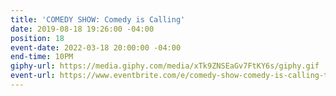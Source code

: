 ```yaml
---
title: 'COMEDY SHOW: Comedy is Calling'
date: 2019-08-18 19:26:00 -04:00
position: 18
event-date: 2022-03-18 20:00:00 -04:00
end-time: 10PM
giphy-url: https://media.giphy.com/media/xTk9ZNSEaGv7FtKY6s/giphy.gif
event-url: https://www.eventbrite.com/e/comedy-show-comedy-is-calling-tickets-275332195007
---
```


